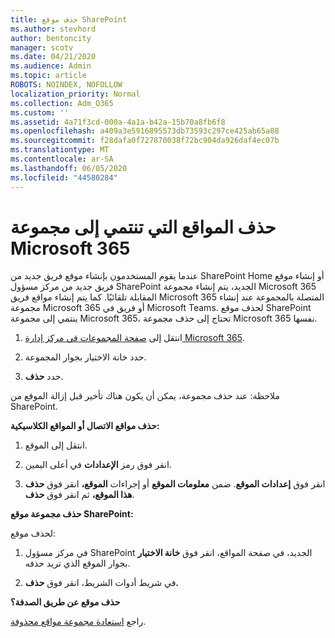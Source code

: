```yaml
---
title: حذف موقع SharePoint
ms.author: stevhord
author: bentoncity
manager: scotv
ms.date: 04/21/2020
ms.audience: Admin
ms.topic: article
ROBOTS: NOINDEX, NOFOLLOW
localization_priority: Normal
ms.collection: Adm_O365
ms.custom: ''
ms.assetid: 4a71f3cd-000a-4a1a-b42a-15b70a8fb6f8
ms.openlocfilehash: a409a3e5916895573db73593c297ce425ab65a88
ms.sourcegitcommit: f28dafa0f727870038f72bc904da926daf4ec07b
ms.translationtype: MT
ms.contentlocale: ar-SA
ms.lasthandoff: 06/05/2020
ms.locfileid: "44580284"
---
```

# <a name="delete-sites-that-belong-to-a-microsoft-365-group"></a>حذف المواقع التي تنتمي إلى مجموعة Microsoft 365

عندما يقوم المستخدمون بإنشاء موقع فريق جديد من SharePoint Home أو إنشاء موقع فريق جديد من مركز مسؤول SharePoint الجديد، يتم إنشاء مجموعة Microsoft 365 المقابلة تلقائيًا. كما يتم إنشاء مواقع فريق Microsoft 365 المتصلة بالمجموعة عند إنشاء مجموعة Microsoft 365 أو فريق في Microsoft Teams. لحذف موقع SharePoint ينتمي إلى مجموعة Microsoft 365، تحتاج إلى حذف مجموعة Microsoft 365 نفسها. 
  
1. انتقل إلى [صفحة المجموعات في مركز إدارة Microsoft 365](https://portal.office.com/adminportal/home#/groups).
    
2. حدد خانة الاختيار بجوار المجموعة.
    
3. حدد **حذف**.
    
ملاحظة: عند حذف مجموعة، يمكن أن يكون هناك تأخير قبل إزالة الموقع من SharePoint.
  
**حذف مواقع الاتصال أو المواقع الكلاسيكية:**

1. انتقل إلى الموقع.
  
2. انقر فوق رمز **الإعدادات** في أعلى اليمين. 
  
3. انقر فوق **إعدادات الموقع**. ضمن **معلومات الموقع** أو إجراءات **الموقع،** انقر فوق **حذف هذا الموقع،** ثم انقر فوق **حذف**.
  
**حذف مجموعة موقع SharePoint:**

لحذف موقع:
  
1. في مركز مسؤول SharePoint الجديد، في صفحة المواقع، انقر فوق **خانة الاختيار** بجوار الموقع الذي تريد حذفه. 
    
2. في شريط أدوات الشريط، انقر فوق **حذف.**
    
**حذف موقع عن طريق الصدفة؟**

راجع [استعادة مجموعة مواقع محذوفة](https://go.microsoft.com/fwlink/?linkid=867660).
  

